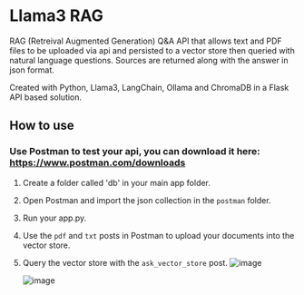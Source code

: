 # Llama3 RAG
RAG (Retreival Augmented Generation) Q&A API that allows text and PDF files to be uploaded via api and persisted to a vector store then queried with natural language questions.  Sources are returned along with the answer in json format.

Created with Python, Llama3, LangChain, Ollama and ChromaDB in a Flask API based solution.

## How to use
### Use Postman to test your api, you can download it here:  https://www.postman.com/downloads
1. Create a folder called 'db' in your main app folder.  
2. Open Postman and import the json collection in the `postman` folder.
3. Run your app.py.   
4. Use the `pdf` and `txt` posts in Postman to upload your documents into the vector store.  
5. Query the vector store with the `ask_vector_store` post.
   ![image](https://github.com/rcorvus/LlamaRAG/assets/5025458/80526c04-c370-44a4-8b2f-ed1830d23fe7)  

   ![image](https://github.com/rcorvus/LlamaRAG/assets/5025458/0de91f6a-40d3-4127-b445-7acf03d98470)
